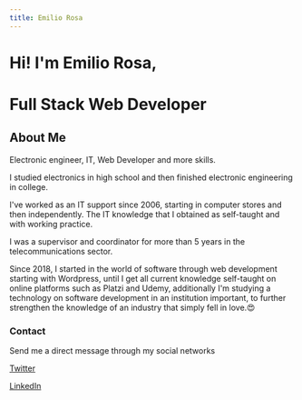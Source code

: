 ```yaml
---
title: Emilio Rosa
---
```



# Hi! I'm Emilio Rosa, 
# Full Stack Web Developer


## About Me

Electronic engineer, IT, Web Developer and more skills.

I studied electronics in high school and then finished electronic engineering in college.

I've worked as an IT support since 2006, starting in computer stores and then independently. The IT knowledge that I obtained as self-taught and with working practice.

I was a supervisor and coordinator for more than 5 years in the telecommunications sector.

Since 2018, I started in the world of software through web development starting with Wordpress, until I get all current knowledge self-taught on online platforms such as Platzi and Udemy, additionally I'm studying a technology on software development in an institution important, to further strengthen the knowledge of an industry that simply fell in love.😍


### Contact

Send me a direct message through my social networks

[Twitter]

[LinkedIn]


[Twitter]: https://twitter.com/emiliort
[LinkedIn]: https://www.linkedin.com/in/emiliorosat/
